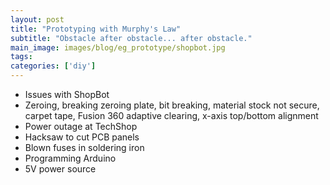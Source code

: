 ```yaml
---
layout: post
title: "Prototyping with Murphy's Law"
subtitle: "Obstacle after obstacle... after obstacle."
main_image: images/blog/eg_prototype/shopbot.jpg
tags:
categories: ['diy']
---
```




* Issues with ShopBot
* Zeroing, breaking zeroing plate, bit breaking, material stock not secure, carpet tape, Fusion 360 adaptive clearing, x-axis top/bottom alignment
* Power outage at TechShop
* Hacksaw to cut PCB panels
* Blown fuses in soldering iron
* Programming Arduino
* 5V power source

